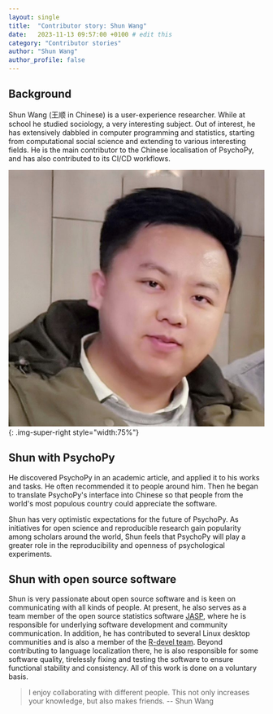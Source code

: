 ```yaml
---
layout: single
title:  "Contributor story: Shun Wang"
date:   2023-11-13 09:57:00 +0100 # edit this
category: "Contributor stories"
author: "Shun Wang"
author_profile: false
---
```


## Background

Shun Wang (王顺 in Chinese) is a user-experience researcher. While at school he studied sociology, a very interesting subject. Out of interest, he has extensively dabbled in computer programming and statistics, starting from computational social science and extending to various interesting fields. He is the main contributor to the Chinese localisation of PsychoPy, and has also contributed to its CI/CD workflows.

![Shun Wang](/assets/images/shunWang.png){: .img-super-right style="width:75%"}

## Shun with PsychoPy

He discovered PsychoPy in an academic article, and applied it to his works and tasks. He often recommended it to people around him. Then he began to translate PsychoPy's interface into Chinese so that people from the world's most populous country could appreciate the software.

Shun has very optimistic expectations for the future of PsychoPy. As initiatives for open science and reproducible research gain popularity among scholars around the world, Shun feels that PsychoPy will play a greater role in the reproducibility and openness of psychological experiments.

## Shun with open source software

Shun is very passionate about open source software and is keen on communicating with all kinds of people. At present, he also serves as a team member of the open source statistics software [JASP](https://jasp-stats.org/), where he is responsible for underlying software development and community communication. In addition, he has contributed to several Linux desktop communities and is also a member of the [R-devel team](https://github.com/r-devel). Beyond contributing to language localization there, he is also responsible for some software quality, tirelessly fixing and testing the software to ensure functional stability and consistency. All of this work is done on a voluntary basis.

>I enjoy collaborating with different people. This not only increases your knowledge, but also makes friends. -- Shun Wang


